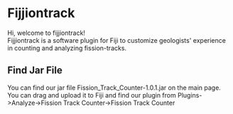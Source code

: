 # Fijjiontrack
Hi, welcome to fijjiontrack! \
Fijjiontrack is a software plugin for Fiji to customize geologists' experience in counting and analyzing fission-tracks.

## Find Jar File
You can find our jar file Fission_Track_Counter-1.0.1.jar on the main page. \
You can drag and upload it to Fiji and find our plugin from Plugins->Analyze->Fission Track Counter->Fission Track Counter


